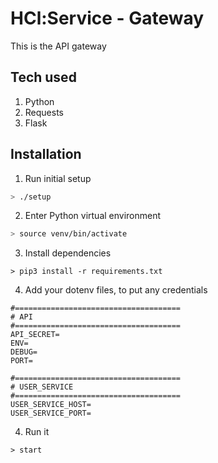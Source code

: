 # HCl:Service - Gateway
This is the API gateway

## Tech used
1. Python
2. Requests
3. Flask

## Installation
1. Run initial setup

```bash
> ./setup
```

2. Enter Python virtual environment

```bash
> source venv/bin/activate
```

3. Install dependencies
```
> pip3 install -r requirements.txt
```

4. Add your dotenv files, to put any credentials
```
#=====================================
# API
#=====================================
API_SECRET=
ENV=
DEBUG=
PORT=

#=====================================
# USER_SERVICE
#=====================================
USER_SERVICE_HOST=
USER_SERVICE_PORT=
```

4. Run it
```
> start
``` 